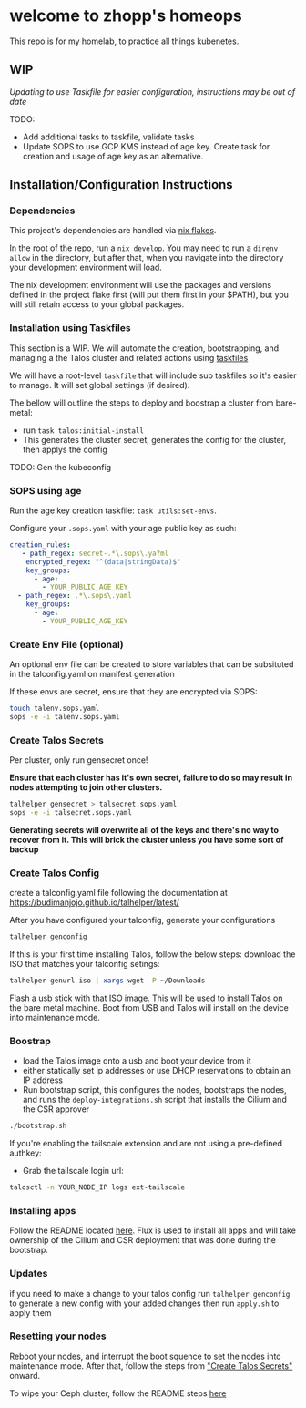 # welcome to zhopp's homeops

This repo is for my homelab, to practice all things kubenetes.

## WIP ##

*Updating to use Taskfile for easier configuration, instructions may be out of date*

TODO:

* Add additional tasks to taskfile, validate tasks
* Update SOPS to use GCP KMS instead of age key. Create task for creation and usage of age key as an alternative.

## Installation/Configuration Instructions
### Dependencies

This project's dependencies are handled via [nix flakes](https://wiki.nixos.org/wiki/Flakes).

In the root of the repo, run a `nix develop`. You may need to run a `direnv allow` in the directory, but after that, when you navigate into the directory your development environment will load.

The nix development environment will use the packages and versions defined in the project flake first (will put them first in your $PATH), but you will still retain access to your global packages.

### Installation using Taskfiles

This section is a WIP. We will automate the creation, bootstrapping, and managing a the Talos cluster and related actions using [taskfiles](https://taskfile.dev/)

We will have a root-level `taskfile` that will include sub taskfiles so it's easier to manage. It will set global settings (if desired).

The bellow will outline the steps to deploy and boostrap a cluster from bare-metal:

* run `task talos:initial-install`
* This generates the cluster secret, generates the config for the cluster, then applys the config

TODO: Gen the kubeconfig


### SOPS using age

Run the age key creation taskfile: `task utils:set-envs`. 

Configure your `.sops.yaml` with your age public key as such:

```yaml
creation_rules:
   - path_regex: secret-.*\.sops\.ya?ml
    encrypted_regex: "^(data|stringData)$"
    key_groups:
      - age:
        - YOUR_PUBLIC_AGE_KEY
  - path_regex: .*\.sops\.yaml
    key_groups:
      - age:
        - YOUR_PUBLIC_AGE_KEY
```

### Create Env File (optional)
An optional env file can be created to store variables that can be subsituted in
the talconfig.yaml on manifest generation

If these envs are secret, ensure that they are encrypted via SOPS:

```sh
touch talenv.sops.yaml
sops -e -i talenv.sops.yaml
```

### Create Talos Secrets

Per cluster, only run gensecret once!

**Ensure that each cluster has it's own secret, failure to do so may result in nodes attempting to join other clusters.**

```sh
talhelper gensecret > talsecret.sops.yaml
sops -e -i talsecret.sops.yaml
```

**Generating secrets will overwrite all of the keys and there's no way to recover from it. This will brick the cluster unless you have some sort of backup**

### Create Talos Config
create a talconfig.yaml file following the documentation at https://budimanjojo.github.io/talhelper/latest/

After you have configured your talconfig, generate your configurations

```sh
talhelper genconfig
```

If this is your first time installing Talos, follow the below steps:
download the ISO that matches your talconfig setings:

```sh
talhelper genurl iso | xargs wget -P ~/Downloads
```

Flash a usb stick with that ISO image. This will be used to install Talos on the bare metal machine.
Boot from USB and Talos will install on the device into maintenance mode.

### Boostrap
* load the Talos image onto a usb and boot your device from it
* either statically set ip addresses or use DHCP reservations to obtain
  an IP address
* Run bootstrap script, this configures the nodes, bootstraps the nodes, and runs the `deploy-integrations.sh` script that installs the Cilium and the CSR approver

```sh
./bootstrap.sh
```

If you're enabling the tailscale extension and are not using a pre-defined authkey:

* Grab the tailscale login url:

```sh
talosctl -n YOUR_NODE_IP logs ext-tailscale
```

### Installing apps

Follow the README located [here](./k8s/bootstrap/README.md). Flux is used to install all apps and will take ownership of the Cilium and CSR deployment that was done during the bootstrap.

### Updates

if you need to make a change to your talos config run `talhelper genconfig` to generate a
new config with your added changes then run `apply.sh` to apply them

### Resetting your nodes

Reboot your nodes, and interrupt the boot squence to set the nodes into maintenance mode. After that, follow the steps from ["Create Talos Secrets"](https://github.com/zhopp/homeops?tab=readme-ov-file#create-talos-secrets) onward.

To wipe your Ceph cluster, follow the README steps [here](./k8s/apps/storage/README.md)
